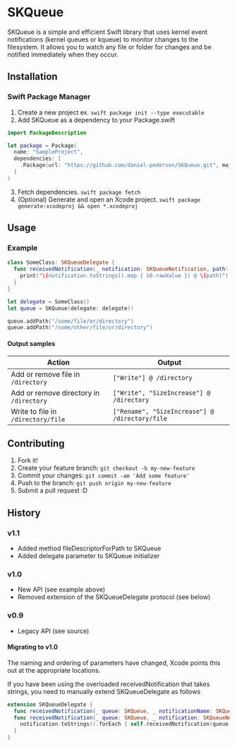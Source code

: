 # SKQueue
SKQueue is a simple and efficient Swift library that uses kernel event notifications (kernel queues or kqueue) to monitor changes to the filesystem. It allows you to watch any file or folder for changes and be notified immediately when they occur.

## Installation

### Swift Package Manager

1. Create a new project ex. `swift package init --type executable`
2. Add SKQueue as a dependency to your Package.swift
```swift
import PackageDescription

let package = Package(
  name: "SampleProject",
  dependencies: [
    .Package(url: "https://github.com/daniel-pedersen/SKQueue.git", majorVersion: 1)
  ]
)
```
3. Fetch dependencies. `swift package fetch`
4. (Optional) Generate and open an Xcode project. `swift package generate-xcodeproj && open *.xcodeproj`

## Usage

### Example
```swift
class SomeClass: SKQueueDelegate {
  func receivedNotification(_ notification: SKQueueNotification, path: String, queue: SKQueue) {
    print("\(notification.toStrings().map { $0.rawValue }) @ \(path)")
  }
}

let delegate = SomeClass()
let queue = SKQueue(delegate: delegate)!

queue.addPath("/some/file/or/directory")
queue.addPath("/some/other/file/or/directory")
```

#### Output samples
Action | Output
------ | ----------------------
Add or remove file in `/directory` | `["Write"] @ /directory`
Add or remove directory in `/directory` | `["Write", "SizeIncrease"] @ /directory`
Write to file in `/directory/file` | `["Rename", "SizeIncrease"] @ /directory/file`

## Contributing

1. Fork it!
2. Create your feature branch: `git checkout -b my-new-feature`
3. Commit your changes: `git commit -am 'Add some feature'`
4. Push to the branch: `git push origin my-new-feature`
5. Submit a pull request :D

## History

### v1.1
- Added method fileDescriptorForPath to SKQueue
- Added delegate parameter to SKQueue initializer

### v1.0
- New API (see example above)
- Removed extension of the SKQueueDelegate protocol (see below)

### v0.9
- Legacy API (see source)

#### Migrating to v1.0
The naming and ordering of parameters have changed, Xcode points this out at the appropriate locations.

If you have been using the overloaded receivedNotification that takes strings, you need to manually extend SKQueueDelegate as follows
```swift
extension SKQueueDelegate {
  func receivedNotification(_ queue: SKQueue, _ notificationName: SKQueueNotificationString, forPath path: String)
  func receivedNotification(_ queue: SKQueue, _ notification: SKQueueNotification, forPath path: String) {
    notification.toStrings().forEach { self.receivedNotification(queue, $0, forPath: path) }
  }
}
```
